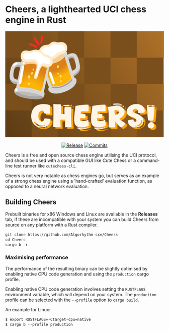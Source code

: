 # Cheers, a lighthearted UCI chess engine in Rust

<div align="center">

  ![Cheers logo](logo.png)

  [![Release](https://img.shields.io/github/v/release/Algorhythm-sxv/Cheers)](https://github.com/Algorhythm-sxv/Cheers/releases/latest)
  [![Commits](https://img.shields.io/github/commits-since/Algorhythm-sxv/Cheers/latest
)](https://github.com/Algorhythm-sxv/Cheers/commits/master)

</div>

Cheers is a free and open source chess engine utilising the UCI protocol, and should be used with a compatible GUI like Cute Chess or a command-line test runner like `cutechess-cli`.

Cheers is not very notable as chess engines go, but serves as an example of a strong chess engine using a 'hand-crafted' evaluation function, as opposed to a neural network evaluation.

## Building Cheers
Prebuilt binaries for x86 Windows and Linux are available in the **Releases** tab, if these are incompatible with your system you can build Cheers from source on any platform with a Rust compiler.

```
git clone https://github.com/Algorhythm-sxv/Cheers
cd Cheers
cargo b -r
```

### Maximising performance
The performance of the resulting binary can be slightly optimised by enabling native CPU code generation and using the `production` cargo profile.

Enabling native CPU code generation involves setting the `RUSTFLAGS` environment variable, which will depend on your system. The `production` profile can be selected with the `--profile` option to `cargo build`.

An example for Linux:
```
$ export RUSTFLAGS=-Ctarget-cpu=native
$ cargo b --profile production
```